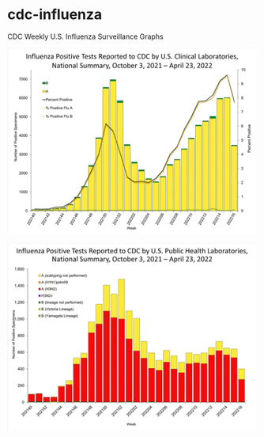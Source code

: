 # cdc-influenza
CDC Weekly U.S. Influenza Surveillance Graphs

![Clinical Laboratories](https://github.com/bbennett80/cdc-influenza/blob/main/WHONPHL16_small.gif)

![Public Health Laboratories](https://github.com/bbennett80/cdc-influenza/blob/main/WHOPHL16_small.gif)
        